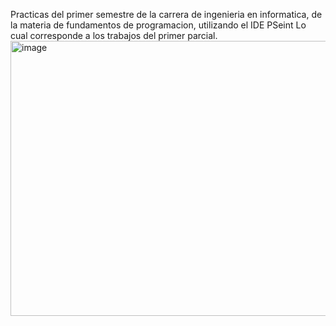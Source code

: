 Practicas del primer semestre de la carrera de ingenieria en informatica, de la materia de fundamentos de programacion, utilizando el IDE PSeint
Lo cual corresponde a los trabajos del primer parcial.
<img width="800" height="440" alt="image" src="https://github.com/user-attachments/assets/19a831b8-17c9-4183-a5e5-4fc2f8f2da5e" />
